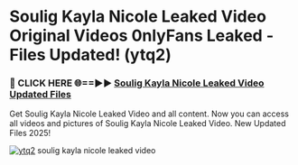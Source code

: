# Soulig Kayla Nicole Leaked Video Original Videos 0nlyFans Leaked - Files Updated! (ytq2)

<h3>🔴 CLICK HERE 🌐==►► <a href="https://tinyurl.com/2jnfzry5" rel="nofollow">Soulig Kayla Nicole Leaked Video Updated Files</a></h3>

Get Soulig Kayla Nicole Leaked Video and all content. Now you can access all videos and pictures of Soulig Kayla Nicole Leaked Video. New Updated Files 2025!

[![ytq2](https://i.imgur.com/GyGTBgg.gif)](https://tinyurl.com/2jnfzry5)
soulig kayla nicole leaked video